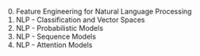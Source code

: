 0. Feature Engineering for Natural Language Processing
1. NLP - Classification and Vector Spaces
2. NLP - Probabilistic Models
3. NLP - Sequence Models
4. NLP - Attention Models
